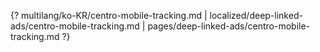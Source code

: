 {? multilang/ko-KR/centro-mobile-tracking.md | localized/deep-linked-ads/centro-mobile-tracking.md | pages/deep-linked-ads/centro-mobile-tracking.md ?}
